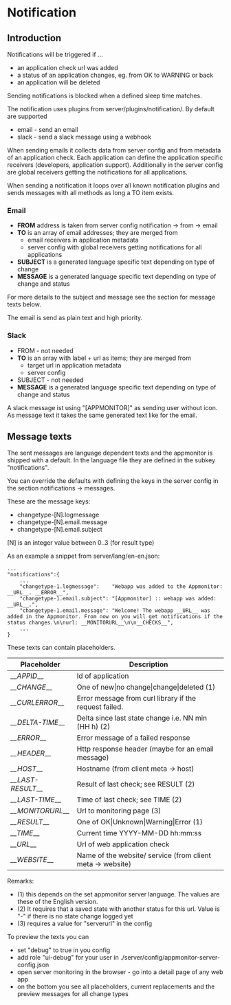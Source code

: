 
# Notification #

## Introduction ##

Notifications will be triggered if ...

* an application check url was added
* a status of an application changes, eg. from OK to WARNING or back
* an application will be deleted

Sending notifications is blocked when a defined sleep time matches.

The notification uses plugins from server/plugins/notification/. By default
are supported

* email - send an email
* slack - send a slack message using a webhook

When sending emails it collects data from server config and from metadata
of an application check. Each application can define the application specific
receivers (developers, application support). Additionally in the server
config are global receivers getting the notifications for all applications.

When sending a notification it loops over all known notification plugins
and sends messages with all methods as long a TO item exists.

### Email ##

* **FROM** address is taken from server config notification -> from -> email
* **TO** is an array of email addresses; they are merged from
  * email receivers in application metadata
  * server config with global receivers getting notifications for all applications
* **SUBJECT** is a generated language specific text depending on type of change
* **MESSAGE** is a generated language specific text depending on type of change and status

For more details to the subject and message see the section for message texts below.

The email is send as plain text and high priority.

### Slack ###

* FROM - not needed
* **TO** is an array with label + url as items; they are merged from
  * target url in application metadata
  * server config
* SUBJECT - not needed
* **MESSAGE** is a generated language specific text depending on type of change and status

A slack message ist using "[APPMONITOR]" as sending user without icon.
As message text it takes the same generated text like for the email.

## Message texts ##

The sent messages are language dependent texts and the appmonitor is
shipped with a default. In the language file they are defined in the subkey "notifications".

You can override the defaults with defining the keys in the server config
in the section notifications -> messages.

These are the message keys:

* changetype-[N].logmessage
* changetype-[N].email.message
* changetype-[N].email.subject

[N] is an integer value between 0..3 (for result type)

As an example a snippet from server/lang/en-en.json:

```text
...
"notifications":{
    ...
    "changetype-1.logmessage":    "Webapp was added to the Appmonitor: __URL__. __ERROR__",
    "changetype-1.email.subject": "[Appmonitor] :: webapp was added: __URL__.",
    "changetype-1.email.message": "Welcome! The webapp __URL__ was added in the Appmonitor. From now on you will get notifications if the status changes.\n\nurl: __MONITORURL__\n\n__CHECKS__",
    ...
}
```

These texts can contain placeholders.

| Placeholder          | Description                                                |
|---                   |---                                                         |
| _\_\_APPID___        | Id of application                                          |
| _\_\_CHANGE___       | One of new\|no change\|change\|deleted (1)                 |
| _\_\_CURLERROR___    | Error message from curl library if the request failed.     |
| _\_\_DELTA-TIME___   | Delta since last state change i.e. NN min (HH h) (2)       |
| _\_\_ERROR___        | Error message of a failed response                         |
| _\_\_HEADER___       | Http response header (maybe for an email message)          |
| _\_\_HOST___         | Hostname (from client meta -> host)                        |
| _\_\_LAST-RESULT___  | Result of last check; see RESULT (2)                       |
| _\_\_LAST-TIME___    | Time of last check; see TIME (2)                           |
| _\_\_MONITORURL___   | Url to monitoring page (3)                                 |
| _\_\_RESULT___       | One of OK\|Unknown\|Warning\|Error (1)                     |
| _\_\_TIME___         | Current time YYYY-MM-DD hh:mm:ss                           |
| _\_\_URL___          | Url of web application check                               |
| _\_\_WEBSITE___      | Name of the website/ service (from client meta -> website) |

Remarks:

* (1) this depends on the set appmonitor server language. The values are these of the English version.
* (2) It requires that a saved state with another status for this url. Value is "-" if there is no state change logged yet
* (3) requires a value for "serverurl" in the config

To preview the texts you can 

* set "debug" to true in you config
* add role "ui-debug" for your user in ./server/config/appmonitor-server-config.json
* open server monitoring in the browser - go into a detail page of any web app
* on the bottom you see all placeholders, current replacements and the preview messages for all change types
